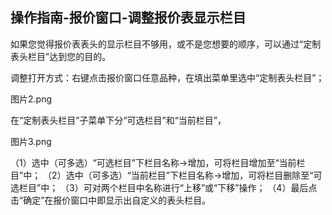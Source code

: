 ## 操作指南-报价窗口-调整报价表显示栏目

如果您觉得报价表表头的显示栏目不够用，或不是您想要的顺序，可以通过“定制表头栏目”达到您的目的。

调整打开方式：右键点击报价窗口任意品种，在填出菜单里选中“定制表头栏目”；


图片2.png

在“定制表头栏目”子菜单下分“可选栏目”和“当前栏目”， 


图片3.png

（1）选中（可多选）“可选栏目”下栏目名称→增加，可将栏目增加至“当前栏目”中；
（2）选中（可多选）“当前栏目”下栏目名称→增加，可将栏目删除至“可选栏目”中；
（3）可对两个栏目中名称进行“上移”或“下移”操作；
（4）最后点击“确定”在报价窗口中即显示出自定义的表头栏目。
